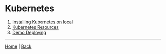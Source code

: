 # Kubernetes

1. [Installing Kubernetes on local](./local-kubernetes/README.md)
2. [Kubernetes Resources](./kubernetes-resources/README.md)
3. [Demo Deploying](./demo-deploying/README.md)

---
[Home](/README.md) | [Back](/README.md)